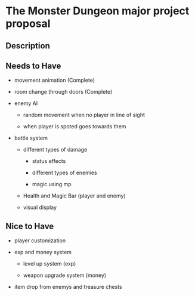 # The Monster Dungeon major project proposal

## Description
### 

## Needs to Have

 - movement animation (Complete)

- room change through doors (Complete)

- enemy AI

    - random movement when no player in line of sight
    
    - when player is spoted goes towards them

- battle system

    - different types of damage

        - status effects

        - different types of enemies

        - magic using mp

    - Health and Magic Bar (player and enemy)

    - visual display


## Nice to Have
- player customization

- exp and money system

    - level up system (exp)

    - weapon upgrade system (money)

- item drop from enemys and treasure chests